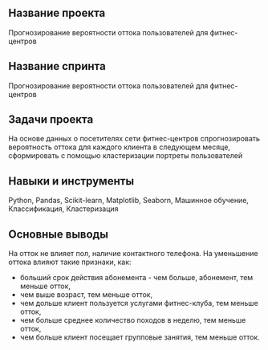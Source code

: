## Название проекта
Прогнозирование вероятности оттока пользователей для фитнес-центров
## Название спринта
Прогнозирование вероятности оттока пользователей для фитнес-центров
## Задачи проекта
На основе данных о посетителях сети фитнес-центров спрогнозировать вероятность оттока для каждого клиента в следующем месяце, сформировать с помощью кластеризации портреты пользователей
## Навыки и инструменты
Python, Pandas, Scikit-learn, Matplotlib, Seaborn, Машинное обучение, Классификация, Кластеризация
## Основные выводы
На отток не влияет пол, наличие контактного телефона. На уменьшение оттока влияют такие признаки, как:
- больший срок действия абонемента - чем больше, абонемент, тем меньше отток,
- чем выше возраст, тем меньше отток,
- чем дольше клиент пользуется услугами фитнес-клуба, тем меньше отток,
- чем больше среднее количество походов в неделю, тем меньше отток,
- чем больше клиент посещает групповые занятия, тем меньше отток.
